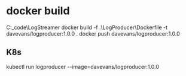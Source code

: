 # docker build

C:\_code\LogStreamer
docker build -f .\LogProducer\Dockerfile -t davevans/logproducer:1.0.0 .
docker push davevans/logproducer:1.0.0

## K8s
kubectl run logproducer --image=davevans/logproducer:1.0.0
